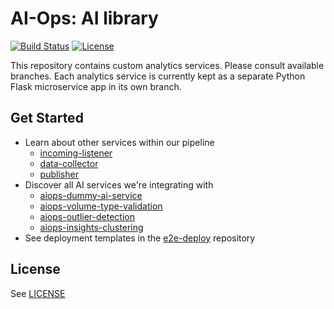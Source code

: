 # AI-Ops: AI library

[![Build Status](https://travis-ci.org/ManageIQ/aiops-ai-library.svg?branch=master)](https://travis-ci.org/ManageIQ/aiops-ai-library)
[![License](https://img.shields.io/badge/license-APACHE2-blue.svg)](https://www.apache.org/licenses/LICENSE-2.0.html)

This repository contains custom analytics services. Please consult available branches. Each analytics service is currently kept as a separate Python Flask microservice app in its own branch.


## Get Started

* Learn about other services within our pipeline
  - [incoming-listener](https://github.com/ManageIQ/aiops-incoming-listener)
  - [data-collector](https://github.com/ManageIQ/aiops-data-collector)
  - [publisher](https://github.com/ManageIQ/aiops-publisher)
* Discover all AI services we're integrating with
  - [aiops-dummy-ai-service](https://github.com/ManageIQ/aiops-ai-library/tree/dummy)
  - [aiops-volume-type-validation](https://github.com/ManageIQ/aiops-ai-library/tree/volume_type_validation)
  - [aiops-outlier-detection](https://github.com/ManageIQ/aiops-ai-library/tree/outlier_detection)
  - [aiops-insights-clustering](https://github.com/ManageIQ/aiops-insights-clustering)
* See deployment templates in the [e2e-deploy](https://github.com/RedHatInsights/e2e-deploy) repository

## License

See [LICENSE](LICENSE)
